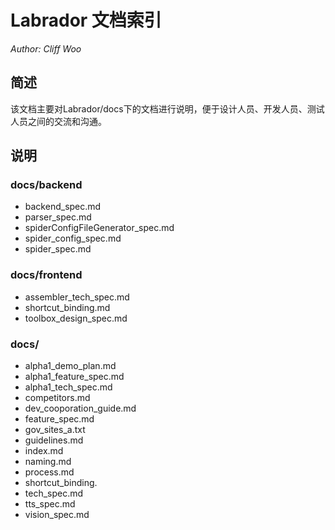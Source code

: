# Labrador 文档索引

  *Author: Cliff Woo*

## 简述
该文档主要对Labrador/docs下的文档进行说明，便于设计人员、开发人员、测试人员之间的交流和沟通。

## 说明

### docs/backend

- backend_spec.md
- parser_spec.md
- spiderConfigFileGenerator_spec.md
- spider_config_spec.md
- spider_spec.md

### docs/frontend

- assembler_tech_spec.md
- shortcut_binding.md
- toolbox_design_spec.md

### docs/

- alpha1_demo_plan.md
- alpha1_feature_spec.md
- alpha1_tech_spec.md
- competitors.md
- dev_cooporation_guide.md
- feature_spec.md
- gov_sites_a.txt
- guidelines.md
- index.md
- naming.md
- process.md
- shortcut_binding.
- tech_spec.md
- tts_spec.md
- vision_spec.md